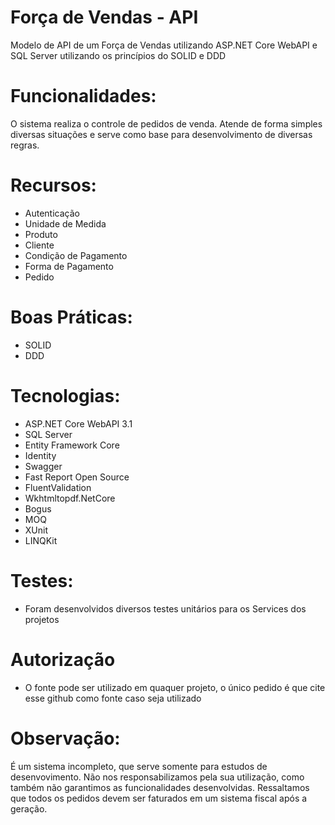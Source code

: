 # Força de Vendas - API

Modelo de API de um Força de Vendas utilizando ASP.NET Core WebAPI e SQL Server utilizando os princípios do SOLID e DDD

# Funcionalidades:

O sistema realiza o controle de pedidos de venda. 
Atende de forma simples diversas situações e serve como base para desenvolvimento de diversas regras.

# Recursos:

* Autenticação
* Unidade de Medida
* Produto
* Cliente
* Condição de Pagamento
* Forma de Pagamento
* Pedido

# Boas Práticas:

* SOLID
* DDD

# Tecnologias:

* ASP.NET Core WebAPI 3.1
* SQL Server
* Entity Framework Core
* Identity
* Swagger
* Fast Report Open Source
* FluentValidation
* Wkhtmltopdf.NetCore
* Bogus
* MOQ
* XUnit
* LINQKit

# Testes:

* Foram desenvolvidos diversos testes unitários para os Services dos projetos

# Autorização

* O fonte pode ser utilizado em quaquer projeto, o único pedido é que cite esse github como fonte caso seja utilizado

# Observação:

É um sistema incompleto, que serve somente para estudos de desenvovimento. Não nos responsabilizamos pela sua utilização, como também não garantimos as funcionalidades desenvolvidas. Ressaltamos que todos os pedidos devem ser faturados em um sistema fiscal após a geração.


